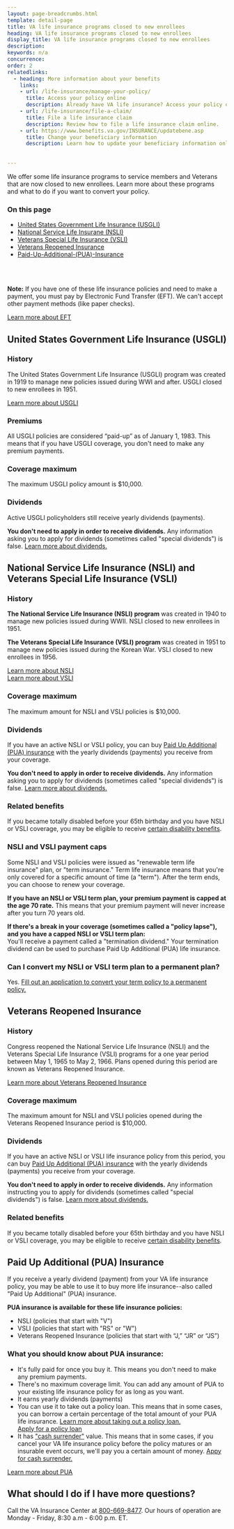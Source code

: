 ```yaml
---
layout: page-breadcrumbs.html
template: detail-page
title: VA life insurance programs closed to new enrollees
heading: VA life insurance programs closed to new enrollees
display_title: VA life insurance programs closed to new enrollees
description: 
keywords: n/a
concurrence:
order: 2
relatedlinks:
  - heading: More information about your benefits
    links:
    - url: /life-insurance/manage-your-policy/
      title: Access your policy online
      description: Already have VA life insurance? Access your policy online.
    - url: /life-insurance/file-a-claim/
      title: File a life insurance claim
      description: Review how to file a life insurance claim online. 
    - url: https://www.benefits.va.gov/INSURANCE/updatebene.asp
      title: Change your beneficiary information
      description: Learn how to update your beneficiary information online. 
      
      
---
```


<div class="va-introtext">

We offer some life insurance programs to service members and Veterans that are now closed to new enrollees. Learn more about these programs and what to do if you want to convert your policy. 

</div>

<h3>On this page</h3>

- [United States Government Life Insurance (USGLI)](#united-states-government-life-insurance-(usgli))
- [National Service Life Insurane (NSLI)](#national-service-life-insurance-(nsli)-and-veterans-special-life-insurance-(vsli))
- [Veterans Special Life Insurance (VSLI)](#national-service-life-insurance-(nsli)-and-veterans-special-life-insurance-(vsli))
- [Veterans Reopened Insurance](#veterans-reopened-insurance)
- [Paid-Up-Additional-(PUA)-Insurance](#paid-up-additional-(pua)-insurance) 
<br>
<br>

**Note:** If you have one of these life insurance policies and need to make a payment, you must pay by Electronic Fund Transfer (EFT). We can't accept other payment methods (like paper checks). <br>

[Learn more about EFT](https://www.benefits.va.gov/INSURANCE/payments-eft.asp)

## United States Government Life Insurance (USGLI)

### History
The United States Government Life Insurance (USGLI) program was created in 1919 to manage new policies issued during WWI and after. USGLI closed to new enrollees in 1951. <br>

[Learn more about USGLI](https://www.benefits.va.gov/INSURANCE/docs/2018_VALifeBook.pdf#page=18)

### Premiums

All USGLI policies are considered “paid-up” as of January 1, 1983. This means that if you have USGLI coverage, you don't need to make any premium payments. <br>

### Coverage maximum

The maximum USGLI policy amount is $10,000. 

### Dividends

Active USGLI policyholders still receive yearly dividends (payments). 

**You don't need to apply in order to receive dividends.** Any information asking you to apply for dividends (sometimes called "special dividends") is false. [Learn more about dividends.](https://www.benefits.va.gov/insurance/dividends_options.asp)


## National Service Life Insurance (NSLI) and Veterans Special Life Insurance (VSLI)

### History

**The National Service Life Insurance (NSLI) program** was created in 1940 to manage new policies issued during WWII. NSLI closed to new enrollees in 1951. <br>

**The Veterans Special Life Insurance (VSLI) program** was created in 1951 to manage new policies issued during the Korean War. VSLI closed to new enrollees in 1956. <br>

[Learn more about NSLI](https://www.benefits.va.gov/INSURANCE/docs/2018_VALifeBook.pdf#page=20)<br>
[Learn more about VSLI](https://www.benefits.va.gov/INSURANCE/docs/2018_VALifeBook.pdf#page=22)


### Coverage maximum

The maximum amount for NSLI and VSLI policies is $10,000. 

### Dividends 

If you have an active NSLI or VSLI policy, you can buy [Paid Up Additional (PUA) insurance](#paid-up-additional-(pua)-insurance) with the yearly dividends (payments) you receive from your coverage. 

**You don't need to apply in order to receive dividends.** Any information asking you to apply for dividends (sometimes called "special dividends") is false. [Learn more about dividends.](https://www.benefits.va.gov/insurance/dividends_options.asp)

### Related benefits 

If you became totally disabled before your 65th birthday and you have NSLI or VSLI coverage, you may be eligible to receive [certain disability benefits](https://www.benefits.va.gov/INSURANCE/gli-claim-disability.asp). 

### NSLI and VSLI payment caps 

Some NSLI and VSLI policies were issued as "renewable term life insurance" plan, or "term insurance." Term life insurance means that you're only covered for a specific amount of time (a "term"). After the term ends, you can choose to renew your coverage. 

**If you have an NSLI or VSLI term plan, your premium payment is capped at the age 70 rate.** This means that your premium payment will never increase after you turn 70 years old. 

**If there's a break in your coverage (sometimes called a "policy lapse"), and you have a capped NSLI or VSLI term plan:**<br>
You'll receive a payment called a "termination dividend." Your termination dividend can be used to purchase Paid Up Additional (PUA) life insurance. 

### Can I convert my NSLI or VSLI term plan to a permanent plan?

Yes. [Fill out an application to convert your term policy to a permanent policy.](https://benefits.va.gov/INSURANCE/forms/29-0152.pdf)<br>

## Veterans Reopened Insurance

### History 

Congress reopened the National Service Life Insurance (NSLI) and the Veterans Special Life Insurance (VSLI) programs for a one year period between May 1, 1965 to May 2, 1966. Plans opened during this period are known as Veterans Reopened Insurance. 

[Learn more about Veterans Reopened Insurance](https://www.benefits.va.gov/INSURANCE/docs/2018_VALifeBook.pdf#page=24)


### Coverage maximum 
The maximum amount for NSLI and VSLI policies opened during the Veterans Reopened Insurance period is $10,000. 

### Dividends 
If you have an active NSLI or VSLI life insurance policy from this period, you can buy [Paid Up Additional (PUA) insurance](#paid-up-additional-(pua)-insurance) with the yearly dividends (payments) you receive from your coverage. 

**You don't need to apply in order to receive dividends.** Any information instructing you to apply for dividends (sometimes called "special dividends") is false. [Learn more about dividends.](https://www.benefits.va.gov/insurance/dividends_options.asp) <br>

### Related benefits 

If you became totally disabled before your 65th birthday and you have NSLI or VSLI coverage, you may be eligible to receive [certain disability benefits](https://www.benefits.va.gov/INSURANCE/gli-claim-disability.asp).

## Paid Up Additional (PUA) Insurance

If you receive a yearly dividend (payment) from your VA life insurance policy, you may be able to use it to buy more life insurance--also called "Paid Up Additional" (PUA) insurance. 

**PUA insurance is available for these life insurance policies:**

- NSLI (policies that start with "V")
- VSLI (policies that start with "RS" or "W")
- Veterans Reopened Insurance (policies that start with “J,” “JR” or “JS”)

### What you should know about PUA insurance:

- It's fully paid for once you buy it. This means you don't need to make any premium payments.
- There's no maximum coverage limit. You can add any amount of PUA to your existing life insurance policy for as long as you want.
- It earns yearly dividends (payments)
- You can use it to take out a policy loan. This means that in some cases, you can borrow a certain percentage of the total amount of your PUA life insurance. [Learn more about taking out a policy loan.](https://www.benefits.gov/benefit/1512)<br>
[Apply for a policy loan](https://www.vba.va.gov/pubs/forms/VBA-29-1546-ARE.pdf)
- It has ["cash surrender"](https://www.benefits.va.gov/INSURANCE/docs/2018_VALifeBook.pdf#page=67) value. This means that in some cases, if you cancel your VA life insurance policy before the policy matures or an insurable event occurs, we'll pay you a certain amount of money. [Appy for cash surrender.](https://www.vba.va.gov/pubs/forms/VBA-29-1546-ARE.pdf) <br>

[Learn more about PUA](https://www.benefits.va.gov/INSURANCE/docs/2018_VALifeBook.pdf#page=71)<br>

## What should I do if I have more questions?

Call the VA Insurance Center at <a href="tel:18006698477">800-669-8477</a>. Our hours of operation are Monday - Friday, 8:30 a.m - 6:00 p.m. ET.



















